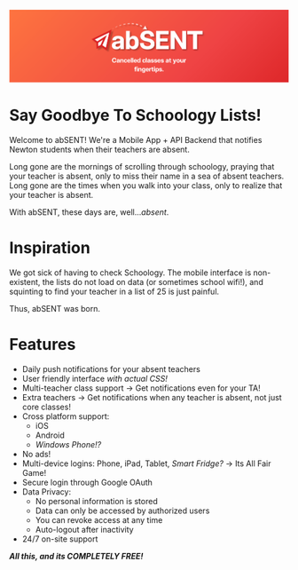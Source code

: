 ![abSENT Github Banner](https://github.com/absent-cc/branding/blob/main/assets/banner.svg)
# Say Goodbye To Schoology Lists!

Welcome to abSENT! We're a Mobile App + API Backend that notifies Newton students when their teachers are absent. 

Long gone are the mornings of scrolling through schoology, praying that your teacher is absent, only to miss their name in a sea of absent teachers. Long gone are the times when you walk into your class, only to realize that your teacher is absent.

With abSENT, these days are, well...*absent*.

# Inspiration
We got sick of having to check Schoology. The mobile interface is non-existent, the lists do not load on data (or sometimes school wifi!), and squinting to find your teacher in a list of 25 is just painful.

Thus, abSENT was born.

# Features
- Daily push notifications for your absent teachers
- User friendly interface *with actual CSS!*
- Multi-teacher class support -> Get notifications even for your TA!
- Extra teachers -> Get notifications when any teacher is absent, not just core classes!
- Cross platform support:
    - iOS
    - Android
    - *Windows Phone!?*
- No ads!
- Multi-device logins: Phone, iPad, Tablet, *Smart Fridge?* -> Its All Fair Game!
- Secure login through Google OAuth
- Data Privacy:
    - No personal information is stored
    - Data can only be accessed by authorized users
    - You can revoke access at any time
    - Auto-logout after inactivity
- 24/7 on-site support

***All this, and its COMPLETELY FREE!***
